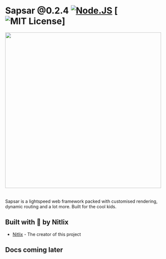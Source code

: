 # Sapsar @0.2.4 [![Node.JS](https://img.shields.io/badge/NODE.JS-blueviolet?style=for-the-badge)](http://modejs.org/) [![MIT License](https://img.shields.io/badge/LICENSE-MIT-brightgreen?style=for-the-badge)]

<img src="https://cdn.nitlix.pro/sapsar/logo_plain.webp" width=500>
<br><br><br>
Sapsar is a lightspeed web framework packed with customised rendering, dynamic routing and a lot more. Built for the cool kids.


## Built with 💛 by Nitlix

* [Nitlix](https://github.com/nitlix) - The creator of this project


## Docs coming later